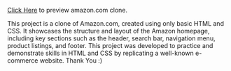 <a href="http://127.0.0.1:5500/index.html">Click Here</a> to preview amazon.com clone.

This project is a clone of Amazon.com, created using only basic HTML and CSS. 
It showcases the structure and layout of the Amazon homepage, including key sections such as the header, search bar, navigation menu, product listings, and footer. 
This project was developed to practice and demonstrate skills in HTML and CSS by replicating a well-known e-commerce website.
Thank You :)
